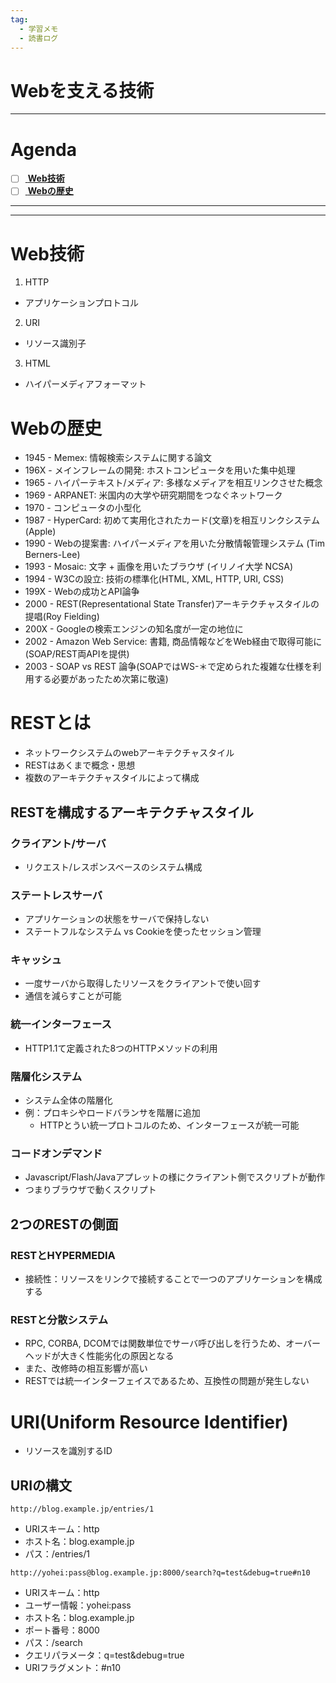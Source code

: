 ```yaml
---
tag:
  - 学習メモ
  - 読書ログ
---
```


# Webを支える技術
----

# Agenda
* [ ] [ __Web技術__](#web技術)
* [ ] [ __Webの歴史__](#webの歴史)

---
---

# Web技術
1. HTTP
  * アプリケーションプロトコル
2. URI
  * リソース識別子
3. HTML
  * ハイパーメディアフォーマット

# Webの歴史
  * 1945 - Memex: 情報検索システムに関する論文
  * 196X - メインフレームの開発: ホストコンピュータを用いた集中処理
  * 1965 - ハイパーテキスト/メディア: 多様なメディアを相互リンクさせた概念
  * 1969 - ARPANET: 米国内の大学や研究期間をつなぐネットワーク
  * 1970 - コンピュータの小型化
  * 1987 - HyperCard: 初めて実用化されたカード(文章)を相互リンクシステム (Apple)
  * 1990 - Webの提案書: ハイパーメディアを用いた分散情報管理システム (Tim Berners-Lee)
  * 1993 - Mosaic: 文字 + 画像を用いたブラウザ (イリノイ大学 NCSA)
  * 1994 - W3Cの設立: 技術の標準化(HTML, XML, HTTP, URI, CSS)
  * 199X - Webの成功とAPI論争
  * 2000 - REST(Representational State Transfer)アーキテクチャスタイルの提唱(Roy Fielding)
  * 200X - Googleの検索エンジンの知名度が一定の地位に
  * 2002 - Amazon Web Service: 書籍, 商品情報などをWeb経由で取得可能に (SOAP/REST両APIを提供)
  * 2003 - SOAP vs REST 論争(SOAPではWS-＊で定められた複雑な仕様を利用する必要があったため次第に敬遠)
  
# RESTとは
* ネットワークシステムのwebアーキテクチャスタイル
* RESTはあくまで概念・思想
* 複数のアーキテクチャスタイルによって構成
## RESTを構成するアーキテクチャスタイル
### クライアント/サーバ  
  * リクエスト/レスポンスベースのシステム構成

### ステートレスサーバ
  * アプリケーションの状態をサーバで保持しない
  * ステートフルなシステム vs Cookieを使ったセッション管理

### キャッシュ
  * 一度サーバから取得したリソースをクライアントで使い回す
  * 通信を減らすことが可能
### 統一インターフェース
  * HTTP1.1て定義された8つのHTTPメソッドの利用

### 階層化システム
  * システム全体の階層化
  * 例：プロキシやロードバランサを階層に追加
    * HTTPとうい統一プロトコルのため、インターフェースが統一可能
### コードオンデマンド
  * Javascript/Flash/Javaアプレットの様にクライアント側でスクリプトが動作
  * つまりブラウザで動くスクリプト
  
## 2つのRESTの側面
### RESTとHYPERMEDIA
* 接続性：リソースをリンクで接続することで一つのアプリケーションを構成する
### RESTと分散システム
* RPC, CORBA, DCOMでは関数単位でサーバ呼び出しを行うため、オーバーヘッドが大きく性能劣化の原因となる
* また、改修時の相互影響が高い
* RESTでは統一インターフェイスであるため、互換性の問題が発生しない

# URI(Uniform Resource Identifier)
* リソースを識別するID
## URIの構文

```
http://blog.example.jp/entries/1
```

* URIスキーム：http
* ホスト名：blog.example.jp
* パス：/entries/1

```
http://yohei:pass@blog.example.jp:8000/search?q=test&debug=true#n10
```

* URIスキーム：http
* ユーザー情報：yohei:pass
* ホスト名：blog.example.jp
* ポート番号：8000
* パス：/search
* クエリパラメータ：q=test&debug=true
* URIフラグメント：#n10

